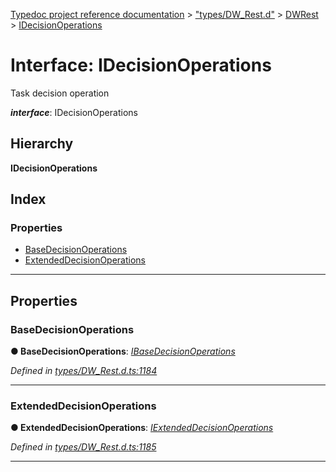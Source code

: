 [Typedoc project reference documentation](../README.md) > ["types/DW_Rest.d"](../modules/_types_dw_rest_d_.md) > [DWRest](../modules/_types_dw_rest_d_.dwrest.md) > [IDecisionOperations](../interfaces/_types_dw_rest_d_.dwrest.idecisionoperations.md)

# Interface: IDecisionOperations

Task decision operation

*__interface__*: IDecisionOperations

## Hierarchy

**IDecisionOperations**

## Index

### Properties

* [BaseDecisionOperations](_types_dw_rest_d_.dwrest.idecisionoperations.md#basedecisionoperations)
* [ExtendedDecisionOperations](_types_dw_rest_d_.dwrest.idecisionoperations.md#extendeddecisionoperations)

---

## Properties

<a id="basedecisionoperations"></a>

###  BaseDecisionOperations

**● BaseDecisionOperations**: *[IBaseDecisionOperations](_types_dw_rest_d_.dwrest.ibasedecisionoperations.md)*

*Defined in [types/DW_Rest.d.ts:1184](https://github.com/DocuWare/REST-Sample-TS/blob/22cf36b/src/types/DW_Rest.d.ts#L1184)*

___
<a id="extendeddecisionoperations"></a>

###  ExtendedDecisionOperations

**● ExtendedDecisionOperations**: *[IExtendedDecisionOperations](_types_dw_rest_d_.dwrest.iextendeddecisionoperations.md)*

*Defined in [types/DW_Rest.d.ts:1185](https://github.com/DocuWare/REST-Sample-TS/blob/22cf36b/src/types/DW_Rest.d.ts#L1185)*

___

